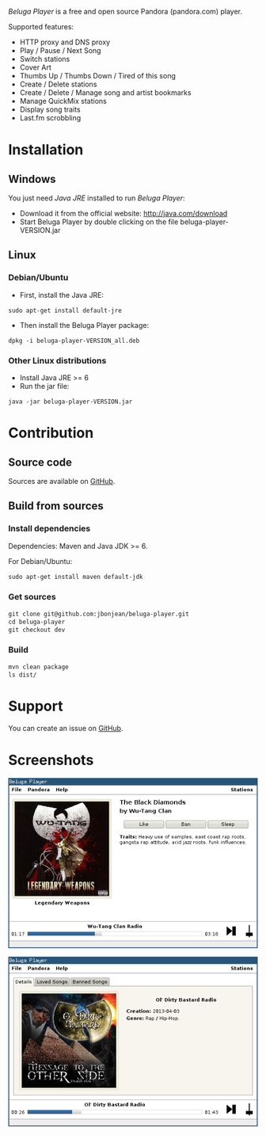 *Beluga Player* is a free and open source Pandora (pandora.com) player.

Supported features:

* HTTP proxy and DNS proxy
* Play / Pause / Next Song
* Switch stations
* Cover Art
* Thumbs Up / Thumbs Down / Tired of this song
* Create / Delete stations
* Create / Delete / Manage song and artist bookmarks
* Manage QuickMix stations
* Display song traits
* Last.fm scrobbling

# Installation

## Windows

You just need *Java JRE* installed to run *Beluga Player*:

* Download it from the official website: http://java.com/download
* Start Beluga Player by double clicking on the file beluga-player-VERSION.jar

## Linux

### Debian/Ubuntu

* First, install the Java JRE:

```
sudo apt-get install default-jre
```

* Then install the Beluga Player package:

```
dpkg -i beluga-player-VERSION_all.deb
```

### Other Linux distributions

* Install Java JRE >= 6
* Run the jar file:

```
java -jar beluga-player-VERSION.jar
```

# Contribution

## Source code

Sources are available on [GitHub](http://github.com/jbonjean/beluga-player).

## Build from sources

### Install dependencies

Dependencies: Maven and Java JDK >= 6.

For Debian/Ubuntu:

```
sudo apt-get install maven default-jdk
```

### Get sources

```
git clone git@github.com:jbonjean/beluga-player.git
cd beluga-player
git checkout dev
```

### Build

```
mvn clean package
ls dist/
```

# Support

You can create an issue on [GitHub](http://github.com/jbonjean/beluga-player/issues).

# Screenshots

![Screenshot 1](img-extra/screenshot1.png)

![Screenshot 2](img-extra/screenshot2.png)

